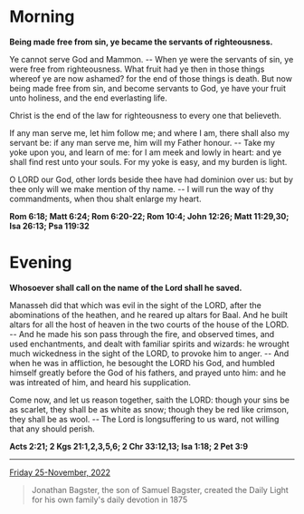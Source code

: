 # Morning

**Being made free from sin, ye became the servants of righteousness.**
 
Ye cannot serve God and Mammon. -- When ye were the servants of sin, ye were free from righteousness. What fruit had ye then in those things whereof ye are now ashamed? for the end of those things is death. But now being made free from sin, and become servants to God, ye have your fruit unto holiness, and the end everlasting life.
 
Christ is the end of the law for righteousness to every one that believeth.
 
If any man serve me, let him follow me; and where I am, there shall also my servant be: if any man serve me, him will my Father honour. -- Take my yoke upon you, and learn of me: for I am meek and lowly in heart: and ye shall find rest unto your souls. For my yoke is easy, and my burden is light.
 
O LORD our God, other lords beside thee have had dominion over us: but by thee only will we make mention of thy name. -- I will run the way of thy commandments, when thou shalt enlarge my heart.  

**Rom 6:18; Matt 6:24; Rom 6:20-22; Rom 10:4; John 12:26; Matt 11:29,30; Isa 26:13; Psa 119:32**

# Evening

**Whosoever shall call on the name of the Lord shall he saved.**
 
Manasseh did that which was evil in the sight of the LORD, after the abominations of the heathen, and he reared up altars for Baal. And he built altars for all the host of heaven in the two courts of the house of the LORD. -- And he made his son pass through the fire, and observed times, and used enchantments, and dealt with familiar spirits and wizards: he wrought much wickedness in the sight of the LORD, to provoke him to anger. -- And when he was in affliction, he besought the LORD his God, and humbled himself greatly before the God of his fathers, and prayed unto him: and he was intreated of him, and heard his supplication.
 
Come now, and let us reason together, saith the LORD: though your sins be as scarlet, they shall be as white as snow; though they be red like crimson, they shall be as wool. -- The Lord is longsuffering to us ward, not willing that any should perish.  

**Acts 2:21; 2 Kgs 21:1,2,3,5,6; 2 Chr 33:12,13; Isa 1:18; 2 Pet 3:9**

---

[Friday 25-November, 2022](https://t.me/s/daily_light)

> Jonathan Bagster, the son of Samuel Bagster, created the Daily Light for his own family's daily devotion in 1875

